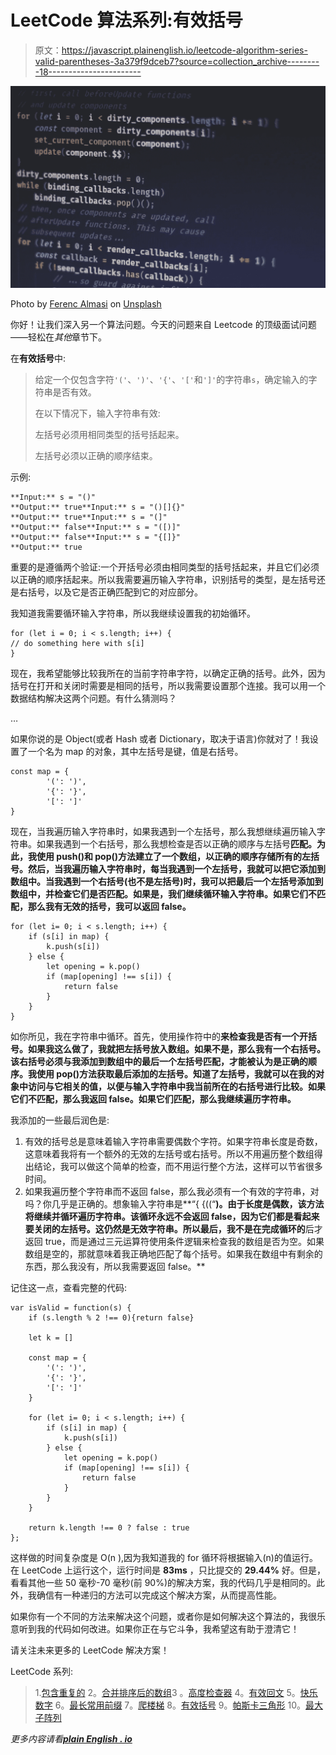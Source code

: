 # LeetCode 算法系列:有效括号

> 原文：<https://javascript.plainenglish.io/leetcode-algorithm-series-valid-parentheses-3a379f9dceb7?source=collection_archive---------18----------------------->

![](img/2875f66e850204924bdb12446d4b7980.png)

Photo by [Ferenc Almasi](https://unsplash.com/@flowforfrank?utm_source=unsplash&utm_medium=referral&utm_content=creditCopyText) on [Unsplash](https://unsplash.com/s/photos/code?utm_source=unsplash&utm_medium=referral&utm_content=creditCopyText)

你好！让我们深入另一个算法问题。今天的问题来自 Leetcode 的顶级面试问题——轻松在*其他*章节下。

在**有效括号**中:

> 给定一个仅包含字符`'('`、`')'`、`'{'`、`'['`和`']'`的字符串`s`，确定输入的字符串是否有效。
> 
> 在以下情况下，输入字符串有效:
> 
> 左括号必须用相同类型的括号括起来。
> 
> 左括号必须以正确的顺序结束。

示例:

```
**Input:** s = "()"
**Output:** true**Input:** s = "()[]{}"
**Output:** true**Input:** s = "(]"
**Output:** false**Input:** s = "([)]"
**Output:** false**Input:** s = "{[]}"
**Output:** true
```

重要的是遵循两个验证:一个开括号必须由相同类型的括号括起来，并且它们必须以正确的顺序括起来。所以我需要遍历输入字符串，识别括号的类型，是左括号还是右括号，以及它是否正确匹配到它的对应部分。

我知道我需要循环输入字符串，所以我继续设置我的初始循环。

```
for (let i = 0; i < s.length; i++) {
// do something here with s[i]
}
```

现在，我希望能够比较我所在的当前字符串字符，以确定正确的括号。此外，因为括号在打开和关闭时需要是相同的括号，所以我需要设置那个连接。我可以用一个数据结构解决这两个问题。有什么猜测吗？

…

如果你说的是 Object(或者 Hash 或者 Dictionary，取决于语言)你就对了！我设置了一个名为 map 的对象，其中左括号是键，值是右括号。

```
const map = {
        '(': ')',
        '{': '}',
        '[': ']'
}
```

现在，当我遍历输入字符串时，如果我遇到一个左括号，那么我想继续遍历输入字符串。如果我遇到一个右括号，那么我想检查是否以正确的顺序与左括号**匹配。为此，我使用 push()和 pop()方法建立了一个数组，以正确的顺序存储所有的左括号。然后，当我遍历输入字符串时，每当我遇到一个左括号，我就可以把它添加到数组中。当我遇到一个右括号(也不是左括号)时，我可以把最后一个左括号添加到数组中，并检查它们是否匹配。如果是，我们继续循环输入字符串。如果它们不匹配，那么我有无效的括号，我可以返回 false。**

```
for (let i= 0; i < s.length; i++) {
    if (s[i] in map) {
        k.push(s[i])
    } else {
        let opening = k.pop()
        if (map[opening] !== s[i]) {
            return false
        }
    }
}
```

如你所见，我在字符串中循环。首先，使用操作符中的**来检查我是否有一个开括号。如果我这么做了，我就把左括号放入数组。如果不是，那么我有一个右括号。该右括号必须与我添加到数组中的最后一个左括号匹配，才能被认为是正确的顺序。我使用 pop()方法获取最后添加的左括号。知道了左括号，我就可以在我的对象中访问与它相关的值，以便与输入字符串中我当前所在的右括号进行比较。如果它们不匹配，那么我返回 false。如果它们匹配，那么我继续遍历字符串。**

我添加的一些最后润色是:

1.  有效的括号总是意味着输入字符串需要偶数个字符。如果字符串长度是奇数，这意味着我将有一个额外的无效的左括号或右括号。所以不用遍历整个数组得出结论，我可以做这个简单的检查，而不用运行整个方法，这样可以节省很多时间。
2.  如果我遍历整个字符串而不返回 false，那么我必须有一个有效的字符串，对吗？你几乎是正确的。想象输入字符串是**“{ {((“**)。由于长度是偶数，该方法将继续并循环遍历字符串。该循环永远不会返回 false，因为它们都是看起来要关闭的左括号。这仍然是无效字符串。所以最后，我不是在完成循环的**后才返回 true，而是通过三元运算符使用条件逻辑来检查我的数组是否为空。如果数组是空的，那就意味着我正确地匹配了每个括号。如果我在数组中有剩余的东西，那么我没有，所以我需要返回 false。**

记住这一点，查看完整的代码:

```
var isValid = function(s) {
    if (s.length % 2 !== 0){return false}

    let k = []

    const map = {
        '(': ')',
        '{': '}',
        '[': ']'
    }

    for (let i= 0; i < s.length; i++) {
        if (s[i] in map) {
            k.push(s[i])
        } else {
            let opening = k.pop()
            if (map[opening] !== s[i]) {
                return false
            }
        }
    }

    return k.length !== 0 ? false : true
};
```

这样做的时间复杂度是 O(n ),因为我知道我的 for 循环将根据输入(n)的值运行。在 LeetCode 上运行这个，运行时间是 **83ms** ，只比提交的 **29.44%** 好。但是，看看其他一些 50 毫秒-70 毫秒(前 90%)的解决方案，我的代码几乎是相同的。此外，我确信有一种递归的方法可以完成这个解决方案，从而提高性能。

如果你有一个不同的方法来解决这个问题，或者你是如何解决这个算法的，我很乐意听到我的代码如何改进。如果你正在与它斗争，我希望这有助于澄清它！

请关注未来更多的 LeetCode 解决方案！

LeetCode 系列:

> 1.[包含重复的](/leetcodes-series-contains-duplicate-644f3f8a3291)
> 2。[合并排序后的数组](https://kdshah6593.medium.com/leetcode-algorithm-series-merge-sorted-array-3ec101aa3cca)3
> 。[高度检查器](https://kdshah6593.medium.com/leetcode-algorithm-series-height-checker-2cb703879529)
> 4。[有效回文](https://kdshah6593.medium.com/leetcode-algorithm-series-valid-palindrome-3cd94c4b00cc)
> 5。[快乐数字](https://kdshah6593.medium.com/leetcode-algorithm-series-happy-number-1bdea90dde7)
> 6。[最长常用前缀](https://kdshah6593.medium.com/leetcode-algorithm-series-longest-common-prefix-fc40ba439ed7)
> 7。[爬楼梯](https://kdshah6593.medium.com/leetcode-algorithm-series-climbing-stairs-c308255dcb9e)
> 8。[有效括号](https://kdshah6593.medium.com/leetcode-algorithm-series-valid-parentheses-3a379f9dceb7)
> 9。[帕斯卡三角形](https://kdshah6593.medium.com/leetcode-algorithm-series-pascals-triangle-253856454598)
> 10。[最大子阵列](https://kdshah6593.medium.com/leetcode-algorithm-series-maximum-subarray-776252f61ea0)

*更多内容请看*[***plain English . io***](http://plainenglish.io)